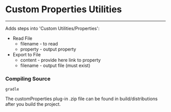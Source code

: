 # Custom Properties Utilities
---

Adds steps into 'Custom Utilities/Properties':
- Read File
  - filename - to read
  - property - output property
- Export to File
  - content - provide here link to property
  - filename - output file (must exist)

### Compiling Source
`gradle`

The customProperties plug-in .zip file can be found in build/distributions after you build the project.
